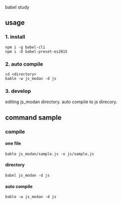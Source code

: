 babel study

## usage

### 1. install

```
npm i -g babel-cli
npm i -D babel-preset-es2015
```

### 2. auto compile

```
cd <directory>
bable -w js_modan -d js
```

### 3. develop

editing js_modan directory.
auto compile to js direcory.

## command sample

### compile

#### one file

```
bable js_modan/sample.js -o js/sample.js
```

#### directory

```
babel js_modan -d js
```

#### auto compile

```
bable -w js_modan -d js
```
